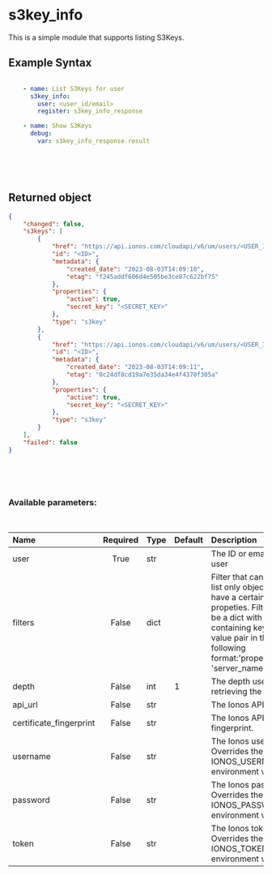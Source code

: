 # s3key_info

This is a simple module that supports listing S3Keys.

## Example Syntax


```yaml

    - name: List S3Keys for user
      s3key_info:
        user: <user_id/email>
        register: s3key_info_response

    - name: Show S3Keys
      debug:
        var: s3key_info_response.result

```

&nbsp;

&nbsp;
## Returned object
```json
{
    "changed": false,
    "s3keys": [
        {
            "href": "https://api.ionos.com/cloudapi/v6/um/users/<USER_ID>/s3keys/<ID>",
            "id": "<ID>",
            "metadata": {
                "created_date": "2023-08-03T14:09:10",
                "etag": "f245addf606d4e505be3ce87c622bf75"
            },
            "properties": {
                "active": true,
                "secret_key": "<SECRET_KEY>"
            },
            "type": "s3key"
        },
        {
            "href": "https://api.ionos.com/cloudapi/v6/um/users/<USER_ID>/s3keys/<ID>",
            "id": "<ID>",
            "metadata": {
                "created_date": "2023-08-03T14:09:11",
                "etag": "0c24df8cd19a7e35da34e4f4370f305a"
            },
            "properties": {
                "active": true,
                "secret_key": "<SECRET_KEY>"
            },
            "type": "s3key"
        }
    ],
    "failed": false
}

```

&nbsp;

&nbsp;
### Available parameters:
&nbsp;

| Name | Required | Type | Default | Description |
| :--- | :---: | :--- | :--- | :--- |
| user | True | str |  | The ID or email of the user |
| filters | False | dict |  | Filter that can be used to list only objects which have a certain set of propeties. Filters should be a dict with a key containing keys and value pair in the following format:'properties.name': 'server_name' |
| depth | False | int | 1 | The depth used when retrieving the items. |
| api_url | False | str |  | The Ionos API base URL. |
| certificate_fingerprint | False | str |  | The Ionos API certificate fingerprint. |
| username | False | str |  | The Ionos username. Overrides the IONOS_USERNAME environment variable. |
| password | False | str |  | The Ionos password. Overrides the IONOS_PASSWORD environment variable. |
| token | False | str |  | The Ionos token. Overrides the IONOS_TOKEN environment variable. |
